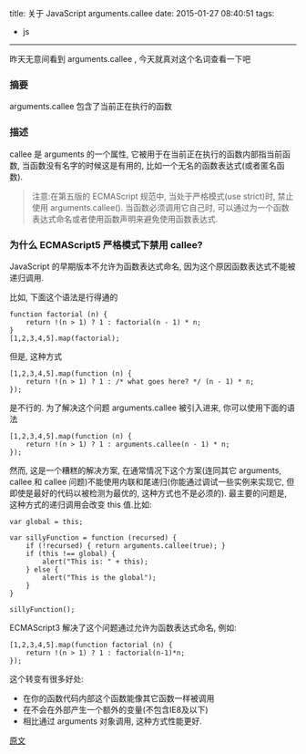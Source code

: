 title: 关于 JavaScript arguments.callee
date: 2015-01-27 08:40:51
tags:
- js
---


昨天无意间看到 arguments.callee , 今天就真对这个名词查看一下吧

### 摘要
arguments.callee 包含了当前正在执行的函数
### 描述
callee 是 arguments 的一个属性, 它被用于在当前正在执行的函数内部指当前函数, 当函数没有名字的时候这是有用的, 比如一个无名的函数表达式(或者匿名函数).

> 注意:在第五版的 ECMAScript 规范中, 当处于严格模式(use strict)时, 禁止使用 arguments.callee(). 
> 当函数必须调用它自己时, 可以通过为一个函数表达式命名或者使用函数声明来避免使用函数表达式.

### 为什么 ECMAScript5 严格模式下禁用 callee?
JavaScript 的早期版本不允许为函数表达式命名, 因为这个原因函数表达式不能被递归调用.

比如, 下面这个语法是行得通的

    function factorial (n) {
        return !(n > 1) ? 1 : factorial(n - 1) * n;
    }
    [1,2,3,4,5].map(factorial);
    
但是, 这种方式
    
    [1,2,3,4,5].map(function (n) {
        return !(n > 1) ? 1 : /* what goes here? */ (n - 1) * n;
    });
    
是不行的. 为了解决这个问题 arguments.callee 被引入进来, 你可以使用下面的语法

    [1,2,3,4,5].map(function (n) {
        return !(n > 1) ? 1 : arguments.callee(n - 1) * n;
    });
    
然而, 这是一个糟糕的解决方案, 在通常情况下这个方案(连同其它 arguments, callee 和 callee 问题)不能使用内联和尾递归(你能通过调试一些实例来实现它, 但即使是最好的代码以被检测为最优的, 这种方式也不是必须的). 最主要的问题是, 这种方式的递归调用会改变 this 值.比如:

    var global = this;
    
    var sillyFunction = function (recursed) {
        if (!recursed) { return arguments.callee(true); }
        if (this !== global) {
            alert("This is: " + this);
        } else {
            alert("This is the global");
        }
    }
    
    sillyFunction();

ECMAScript3 解决了这个问题通过允许为函数表达式命名, 例如:

    [1,2,3,4,5].map(function factorial (n) {
        return !(n > 1) ? 1 : factorial(n-1)*n;
    });
    
这个转变有很多好处:
* 在你的函数代码内部这个函数能像其它函数一样被调用
* 在不会在外部产生一个额外的变量(不包含IE8及以下)
* 相比通过 arguments 对象调用, 这种方式性能更好.


[原文](https://developer.mozilla.org/en-US/docs/Web/JavaScript/Reference/Functions/arguments/callee)
